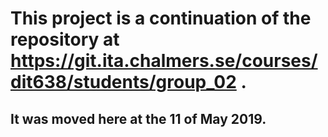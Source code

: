 # This project is a continuation of the repository at https://git.ita.chalmers.se/courses/dit638/students/group_02 .

## It was moved here at the 11 of May 2019. 